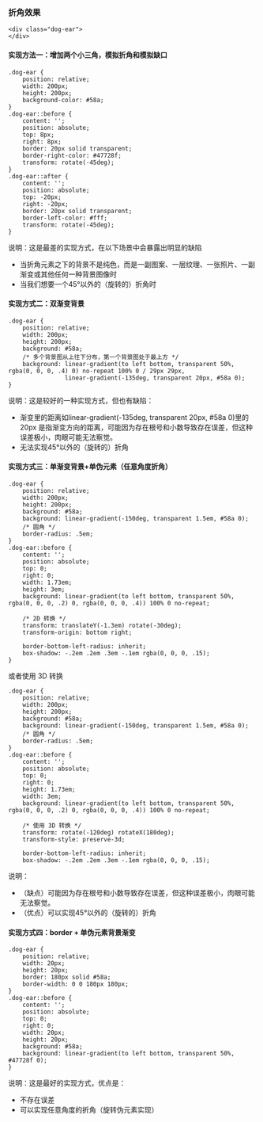 ### 折角效果

```
<div class="dog-ear">
</div>
```

#### 实现方法一：增加两个小三角，模拟折角和模拟缺口
```
.dog-ear {
    position: relative;
    width: 200px;
    height: 200px;
    background-color: #58a;
}
.dog-ear::before {
    content: '';
    position: absolute;
    top: 8px;
    right: 8px;
    border: 20px solid transparent;
    border-right-color: #47728f;
    transform: rotate(-45deg);
}
.dog-ear::after {
    content: '';
    position: absolute;
    top: -20px;
    right: -20px;
    border: 20px solid transparent;
    border-left-color: #fff;
    transform: rotate(-45deg);
}
```
说明：这是最差的实现方式，在以下场景中会暴露出明显的缺陷
- 当折角元素之下的背景不是纯色，而是一副图案、一层纹理、一张照片、一副渐变或其他任何一种背景图像时
- 当我们想要一个45°以外的（旋转的）折角时


#### 实现方式二：双渐变背景
```
.dog-ear {
    position: relative;
    width: 200px;
    height: 200px;
    background: #58a;
    /* 多个背景图从上往下分布，第一个背景图处于最上方 */
    background: linear-gradient(to left bottom, transparent 50%, rgba(0, 0, 0, .4) 0) no-repeat 100% 0 / 29px 29px,
                linear-gradient(-135deg, transparent 20px, #58a 0);
}
```
说明：这是较好的一种实现方式，但也有缺陷：
- 渐变里的距离如linear-gradient(-135deg, transparent 20px, #58a 0)里的 20px 是指渐变方向的距离，可能因为存在根号和小数导致存在误差，但这种误差极小，肉眼可能无法察觉。
- 无法实现45°以外的（旋转的）折角


#### 实现方式三：单渐变背景+单伪元素（任意角度折角）
```
.dog-ear {
    position: relative;
    width: 200px;
    height: 200px;
    background: #58a;
    background: linear-gradient(-150deg, transparent 1.5em, #58a 0);
    /* 圆角 */
    border-radius: .5em;
}
.dog-ear::before {
    content: '';
    position: absolute;
    top: 0;
    right: 0;
    width: 1.73em;
    height: 3em;
    background: linear-gradient(to left bottom, transparent 50%, rgba(0, 0, 0, .2) 0, rgba(0, 0, 0, .4)) 100% 0 no-repeat;

    /* 2D 转换 */
    transform: translateY(-1.3em) rotate(-30deg);
    transform-origin: bottom right;

    border-bottom-left-radius: inherit;
    box-shadow: -.2em .2em .3em -.1em rgba(0, 0, 0, .15);
}
```
或者使用 3D 转换
```
.dog-ear {
    position: relative;
    width: 200px;
    height: 200px;
    background: #58a;
    background: linear-gradient(-150deg, transparent 1.5em, #58a 0);
    /* 圆角 */
    border-radius: .5em;
}
.dog-ear::before {
    content: '';
    position: absolute;
    top: 0;
    right: 0;
    height: 1.73em;
    width: 3em;
    background: linear-gradient(to left bottom, transparent 50%, rgba(0, 0, 0, .2) 0, rgba(0, 0, 0, .4)) 100% 0 no-repeat;

    /* 使用 3D 转换 */
    transform: rotate(-120deg) rotateX(180deg);
    transform-style: preserve-3d;

    border-bottom-left-radius: inherit;
    box-shadow: -.2em .2em .3em -.1em rgba(0, 0, 0, .15);
```
说明：
- （缺点）可能因为存在根号和小数导致存在误差，但这种误差极小，肉眼可能无法察觉。
- （优点）可以实现45°以外的（旋转的）折角


#### 实现方式四：border + 单伪元素背景渐变
```
.dog-ear {
    position: relative;
    width: 20px;
    height: 20px;
    border: 180px solid #58a;
    border-width: 0 0 180px 180px;
}
.dog-ear::before {
    content: '';
    position: absolute;
    top: 0;
    right: 0;
    width: 20px;
    height: 20px;
    background: #58a;
    background: linear-gradient(to left bottom, transparent 50%, #47728f 0);
}
```
说明：这是最好的实现方式，优点是：
- 不存在误差
- 可以实现任意角度的折角（旋转伪元素实现）